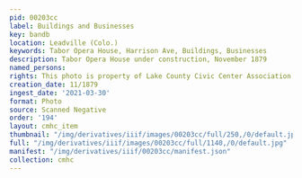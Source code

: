 ```yaml
---
pid: 00203cc
label: Buildings and Businesses
key: bandb
location: Leadville (Colo.)
keywords: Tabor Opera House, Harrison Ave, Buildings, Businesses
description: Tabor Opera House under construction, November 1879
named_persons: 
rights: This photo is property of Lake County Civic Center Association.
creation_date: 11/1879
ingest_date: '2021-03-30'
format: Photo
source: Scanned Negative
order: '194'
layout: cmhc_item
thumbnail: "/img/derivatives/iiif/images/00203cc/full/250,/0/default.jpg"
full: "/img/derivatives/iiif/images/00203cc/full/1140,/0/default.jpg"
manifest: "/img/derivatives/iiif/00203cc/manifest.json"
collection: cmhc
---
```

